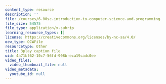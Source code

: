 ```yaml
---
content_type: resource
description: ''
file: /courses/6-00sc-introduction-to-computer-science-and-programming-spring-2011/4a71bf6210c756fd908beca19cadc0ee_8I0BmT1ccuw.vtt
file_size: 54575
file_type: application/x-subrip
learning_resource_types: []
license: https://creativecommons.org/licenses/by-nc-sa/4.0/
ocw_type: OCWFile
resourcetype: Other
title: 3play caption file
uid: 4a71bf62-10c7-56fd-908b-eca19cadc0ee
video_files:
  video_thumbnail_file: null
video_metadata:
  youtube_id: null
---
```

